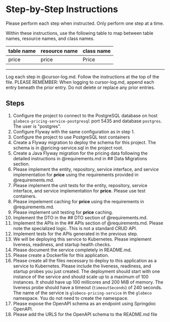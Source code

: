 # Step-by-Step Instructions

Please perform each step when instructed.  Only perform one step at a time.

Within these instructions, use the following table to map between table names, resource names, and class names.

| table name | resource name | class name |
| --- | --- | --- |
| price | price | Price |
---

Log each step in @cursor-log.md.  Follow the instructions at the top of the file. 
PLEASE REMEMBER: When logging to cursor-log.md, append each entry beneath the prior entry.  Do not delete or replace any prior entries.

## Steps

1. Configure the project to connect to the PostgreSQL database on host `globeco-pricing-service-postgresql`  port 5435 and database `postgres`.  The user is  "postgres".  
2. Configure Flyway with the same configuration as in step 1.  
3. Configure the project to use PostgreSQL test containers
4. Create a Flyway migration to deploy the schema for this project.  The schema is in @pricing-service.sql in the project root.  
5. Create a Java Flyway migration for the pricing data following the detailed instructions in @requirements.md in ## Data Migrations section.
6. Please implement the entity, repository, service interface, and service implementation for **price** using the requirements provided in @requirements.md.  
7. Please implement the unit tests for the entity, repository, service interface, and service implementation for **price**.  Please use test containers.  
8. Please impelement caching for **price** using the requirements in @requirements.md. 
9. Please implement unit testing for **price** caching.  
10. Implement the DTO in the ## DTO section of @requirements.md.
11. Implement the APIs in the ## APIs section of @requirements.md.  Please note the specialized logic.  This is not a standard CRUD API.
12. Implement tests for the APIs generated in the previous step.
13. We will be deploying this service to Kubernetes.  Please implement liveness, readiness, and startup health checks.  
14. Please document the service completely in README.md.
15. Please create a Dockerfile for this application.  
16. Please create all the files necessary to deploy to this application as a service to Kubernetes.  Please include the liveness, readiness, and startup probes you just created.  The deployment should start with one instance of the service and should scale up to a maximum of 100 instances.  It should have up 100 millicores and 200 MiB of memory.  The liveness probe should have a timeout (`timeoutSeconds`) of 240 seconds.  The name of the service is `globeco-pricing-service` in the `globeco` namespace.  You do not need to create the namespace.
17. Please expose the OpenAPI schema as an endpoint using Springdoc OpenAPI. 
18. Please add the URLS for the OpenAPI schema to the README.md file


